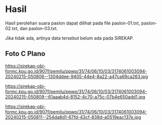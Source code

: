 # Hasil

Hasil perolehan suara paslon dapat dilihat pada file paslon-01.txt, paslon-02.txt, dan paslon-03.txt.

Jika tidak ada, artinya data tersebut belum ada pada SIREKAP.

## Foto C Plano

https://sirekap-obj-formc.kpu.go.id/907f/pemilu/ppwp/31/74/06/10/03/3174061003094-20240215-050806--1304ddee-9405-44e4-8a22-a47ca69ca263.jpg

https://sirekap-obj-formc.kpu.go.id/907f/pemilu/ppwp/31/74/06/10/03/3174061003094-20240215-050809--61aaab4d-8152-4c70-a75c-07b4e650add1.jpg

https://sirekap-obj-formc.kpu.go.id/907f/pemilu/ppwp/31/74/06/10/03/3174061003094-20240215-050811--254da8d1-67fd-43cf-838d-a0519eac137e.jpg

